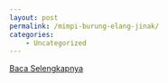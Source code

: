 ```yaml
---
layout: post
permalink: /mimpi-burung-elang-jinak/
categories:
    - Uncategorized
---
```


[Baca Selengkapnya](/02)